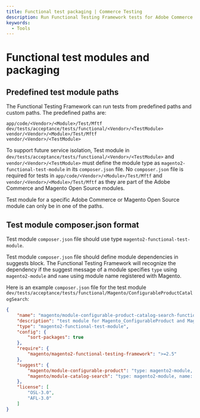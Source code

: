 ```yaml
---
title: Functional test packaging | Commerce Testing
description: Run Functional Testing Framework tests for Adobe Commerce and Magento Open Source code from predefined paths and custom paths.
keywords:
  - Tools
---
```


# Functional test modules and packaging

## Predefined test module paths

The Functional Testing Framework can run tests from predefined paths and custom paths. The predefined paths are:

```terminal
app/code/<Vendor>/<Module>/Test/Mftf
dev/tests/acceptance/tests/functional/<Vendor>/<TestModule>
vendor/<Vendor>/<Module>/Test/Mftf
vendor/<Vendor>/<TestModule>
```

To support future service isolation, Test module in `dev/tests/acceptance/tests/functional/<Vendor>/<TestModule>` and
`vendor/<Vendor>/<TestModule>` must define the module type as `magento2-functional-test-module` in its `composer.json` file.
No `composer.json` file is required for tests in `app/code/<Vendor>/<Module>/Test/Mftf` and `vendor/<Vendor>/<Module>/Test/Mftf`
as they are part of the Adobe Commerce and Magento Open Source modules.

Test module for a specific Adobe Commerce or Magento Open Source module can only be in one of the paths.

## Test module composer.json format

Test module `composer.json` file should use type `magento2-functional-test-module`.

Test module `composer.json` file should define module dependencies in suggests block.
The Functional Testing Framework will recognize the dependency if the suggest message of a module specifies `type` using `magento2-module` and `name`
using module name registered with Magento.

Here is an example `composer.json` file for the test module `dev/tests/acceptance/tests/functional/Magento/ConfigurableProductCatalogSearch`:

```json
{
    "name": "magento/module-configurable-product-catalog-search-functional-test",
    "description": "test module for Magento_ConfigurableProduct and Magento_CatalogSearch",
    "type": "magento2-functional-test-module",
    "config": {
        "sort-packages": true
    },
    "require": {
        "magento/magento2-functional-testing-framework": ">=2.5"
    },
    "suggest": {
        "magento/module-configurable-product": "type: magento2-module, name: Magento_ConfigurableProduct, version: *",
        "magento/module-catalog-search": "type: magento2-module, name: Magento_CatalogSearch, version: *"
    },
    "license": [
        "OSL-3.0",
        "AFL-3.0"
    ]
}
```
